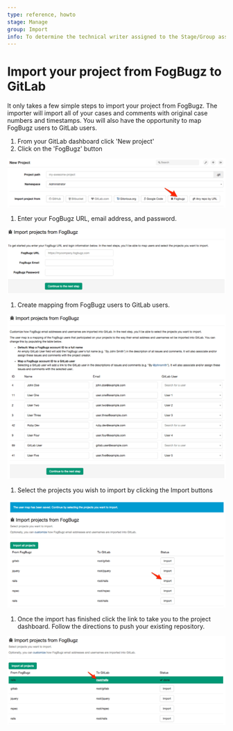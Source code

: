 ```yaml
---
type: reference, howto
stage: Manage
group: Import
info: To determine the technical writer assigned to the Stage/Group associated with this page, see https://about.gitlab.com/handbook/engineering/ux/technical-writing/#designated-technical-writers
---
```


# Import your project from FogBugz to GitLab

It only takes a few simple steps to import your project from FogBugz.
The importer will import all of your cases and comments with original case
numbers and timestamps. You will also have the opportunity to map FogBugz
users to GitLab users.

1. From your GitLab dashboard click 'New project'
1. Click on the 'FogBugz' button

  ![FogBugz](img/fogbugz_import_select_fogbogz.png)

1. Enter your FogBugz URL, email address, and password.

  ![Login](img/fogbugz_import_login.png)

1. Create mapping from FogBugz users to GitLab users.

  ![User Map](img/fogbugz_import_user_map.png)

1. Select the projects you wish to import by clicking the Import buttons

  ![Import Project](img/fogbugz_import_select_project.png)

1. Once the import has finished click the link to take you to the project
   dashboard. Follow the directions to push your existing repository.

  ![Finished](img/fogbugz_import_finished.png)
